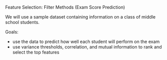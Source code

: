 Feature Selection: Filter Methods (Exam Score Prediction)

We will use a sample dataset containing information on a class of middle school students.

Goals:
- use the data to predict how well each student will perform on the exam
- use variance thresholds, correlation, and mutual information to rank and select the top features